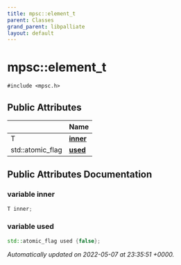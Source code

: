 ```yaml
---
title: mpsc::element_t
parent: Classes
grand_parent: libpalliate
layout: default
---
```


# mpsc::element_t






`#include <mpsc.h>`

## Public Attributes

|                | Name           |
| -------------- | -------------- |
| T | **[inner](/libpalliate/generated/Classes/structmpsc_1_1element__t#variable-inner)**  |
| std::atomic_flag | **[used](/libpalliate/generated/Classes/structmpsc_1_1element__t#variable-used)**  |

## Public Attributes Documentation

### variable inner

```cpp
T inner;
```


### variable used

```cpp
std::atomic_flag used {false};
```



_Automatically updated on 2022-05-07 at 23:35:51 +0000._